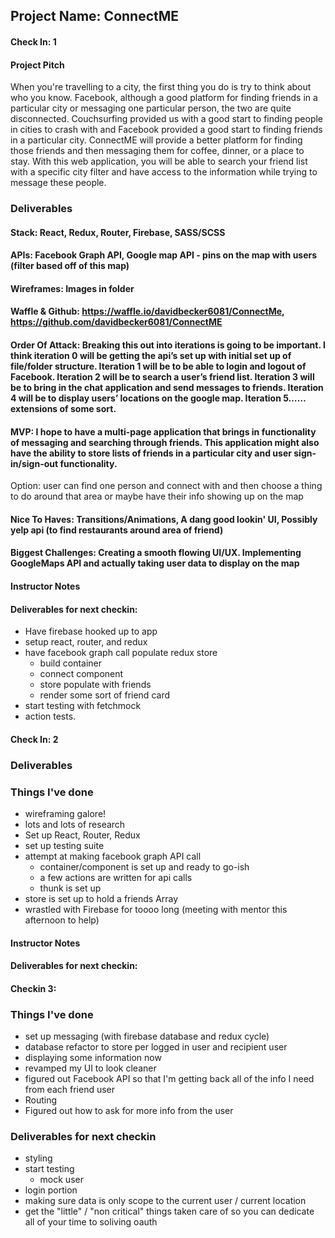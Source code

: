 ## Project Name: ConnectME

#### Check In: 1

#### Project Pitch

When you're travelling to a city, the first thing you do is try to think about who you know. Facebook, although a good platform for finding friends in a particular city or messaging one particular person, the two are quite disconnected. Couchsurfing provided us with a good start to finding people in cities to crash with and Facebook provided a good start to finding friends in a particular city. ConnectME will provide a better platform for finding those friends and then messaging them for coffee, dinner, or a place to stay. With this web application, you will be able to search your friend list with a specific city filter and have access to the information while trying to message these people. 

### Deliverables

#### Stack: React, Redux, Router, Firebase, SASS/SCSS

#### APIs: Facebook Graph API, Google map API - pins on the map with users (filter based off of this map)

#### Wireframes: Images in folder

#### Waffle & Github: https://waffle.io/davidbecker6081/ConnectMe, https://github.com/davidbecker6081/ConnectME

#### Order Of Attack: Breaking this out into iterations is going to be important. I think iteration 0 will be getting the api’s set up with initial set up of file/folder structure. Iteration 1 will be to be able to login and logout of Facebook. Iteration 2 will be to search a user’s friend list. Iteration 3 will be to bring in the chat application and send messages to friends. Iteration 4 will be to display users’ locations on the google map. Iteration 5……extensions of some sort. 

#### MVP: I hope to have a multi-page application that brings in functionality of messaging and searching through friends. This application might also have the ability to store lists of friends in a particular city and user sign-in/sign-out functionality. 
Option: user can find one person and connect with and then choose a thing to do around that area or maybe have their info showing up on the map

#### Nice To Haves: Transitions/Animations, A dang good lookin' UI, Possibly yelp api (to find restaurants around area of friend)

#### Biggest Challenges: Creating a smooth flowing UI/UX. Implementing GoogleMaps API and actually taking user data to display on the map

#### Instructor Notes

#### Deliverables for next checkin:

  - Have firebase hooked up to app 
  - setup react, router, and redux 
  - have facebook graph call populate redux store 
      - build container 
      - connect component 
      - store populate with friends 
      - render some sort of friend card 
  - start testing with fetchmock 
  - action tests. 
  
  
  #### Check In: 2

### Deliverables

### Things I've done

- wireframing galore!
- lots and lots of research
- Set up React, Router, Redux
- set up testing suite
- attempt at making facebook graph API call
  - container/component is set up and ready to go-ish
  - a few actions are written for api calls
  - thunk is set up
- store is set up to hold a friends Array
- wrastled with Firebase for toooo long (meeting with mentor this afternoon to help)


#### Instructor Notes

#### Deliverables for next checkin:

#### Checkin 3:

### Things I've done
  - set up messaging (with firebase database and redux cycle)
  - database refactor to store per logged in user and recipient user
  - displaying some information now
  - revamped my UI to look cleaner
  - figured out Facebook API so that I'm getting back all of the info I need from each friend user
  - Routing
  - Figured out how to ask for more info from the user


### Deliverables for next checkin 
 - styling 
 - start testing 
     - mock user 
 - login portion 
 - making sure data is only scope to the current user / current location 
 - get the "little" / "non critical" things taken care of so you can dedicate all of your time to soliving oauth
